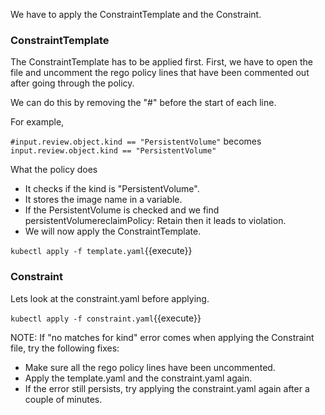 We have to apply the ConstraintTemplate and the Constraint.

### ConstraintTemplate
The ConstraintTemplate has to be applied first. First, we have to open the file and uncomment the rego policy lines that have been commented out after going through the policy.

We can do this by removing the "#" before the start of each line.

For example,

```#input.review.object.kind == "PersistentVolume"``` becomes ```input.review.object.kind == "PersistentVolume"```

What the policy does
* It checks if the kind is "PersistentVolume".
* It stores the image name in a variable.
* If the PersistentVolume is checked and we find persistentVolumereclaimPolicy: Retain then it leads to violation.
* We will now apply the ConstraintTemplate.

```kubectl apply -f template.yaml```{{execute}}

### Constraint
Lets look at the constraint.yaml before applying.

```kubectl apply -f constraint.yaml```{{execute}}

NOTE: If "no matches for kind" error comes when applying the Constraint file, try the following fixes:

* Make sure all the rego policy lines have been uncommented.
* Apply the template.yaml and the constraint.yaml again.
* If the error still persists, try applying the constraint.yaml again after a couple of minutes.
